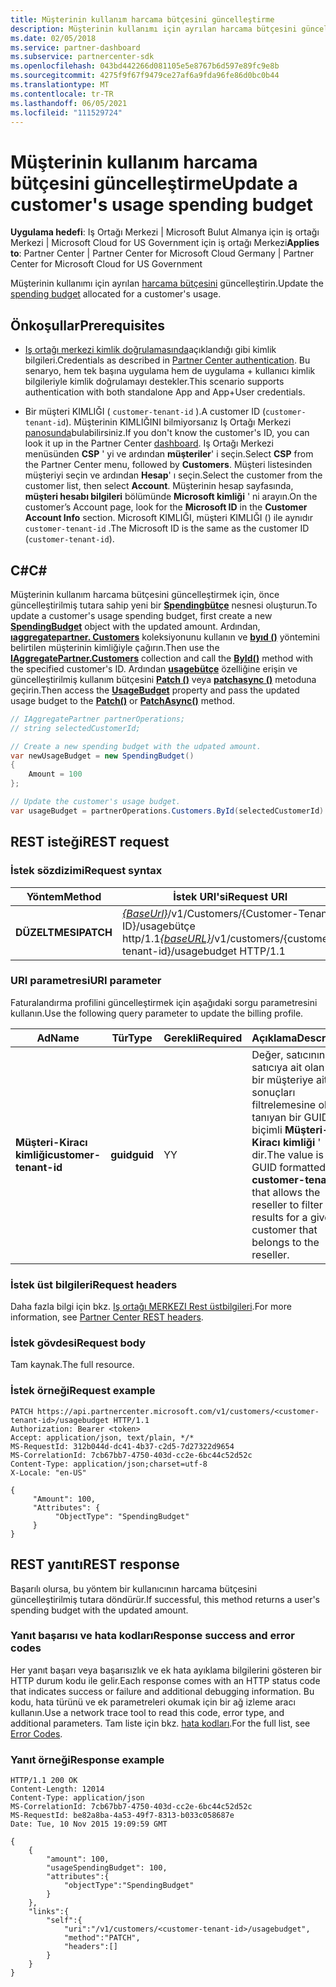 ```yaml
---
title: Müşterinin kullanım harcama bütçesini güncelleştirme
description: Müşterinin kullanımı için ayrılan harcama bütçesini güncelleştirin.
ms.date: 02/05/2018
ms.service: partner-dashboard
ms.subservice: partnercenter-sdk
ms.openlocfilehash: 043bd442266d081105e5e8767b6d597e89fc9e8b
ms.sourcegitcommit: 4275f9f67f9479ce27af6a9fda96fe86d0bc0b44
ms.translationtype: MT
ms.contentlocale: tr-TR
ms.lasthandoff: 06/05/2021
ms.locfileid: "111529724"
---
```

# <a name="update-a-customers-usage-spending-budget"></a><span data-ttu-id="04da2-103">Müşterinin kullanım harcama bütçesini güncelleştirme</span><span class="sxs-lookup"><span data-stu-id="04da2-103">Update a customer's usage spending budget</span></span>

<span data-ttu-id="04da2-104">**Uygulama hedefi**: Iş Ortağı Merkezi | Microsoft Bulut Almanya için iş ortağı Merkezi | Microsoft Cloud for US Government için iş ortağı Merkezi</span><span class="sxs-lookup"><span data-stu-id="04da2-104">**Applies to**: Partner Center | Partner Center for Microsoft Cloud Germany | Partner Center for Microsoft Cloud for US Government</span></span>

<span data-ttu-id="04da2-105">Müşterinin kullanımı için ayrılan [harcama bütçesini](customer-usage-resources.md#customerusagesummary) güncelleştirin.</span><span class="sxs-lookup"><span data-stu-id="04da2-105">Update the [spending budget](customer-usage-resources.md#customerusagesummary) allocated for a customer's usage.</span></span>

## <a name="prerequisites"></a><span data-ttu-id="04da2-106">Önkoşullar</span><span class="sxs-lookup"><span data-stu-id="04da2-106">Prerequisites</span></span>

- <span data-ttu-id="04da2-107">[Iş ortağı merkezi kimlik doğrulamasında](partner-center-authentication.md)açıklandığı gibi kimlik bilgileri.</span><span class="sxs-lookup"><span data-stu-id="04da2-107">Credentials as described in [Partner Center authentication](partner-center-authentication.md).</span></span> <span data-ttu-id="04da2-108">Bu senaryo, hem tek başına uygulama hem de uygulama + kullanıcı kimlik bilgileriyle kimlik doğrulamayı destekler.</span><span class="sxs-lookup"><span data-stu-id="04da2-108">This scenario supports authentication with both standalone App and App+User credentials.</span></span>

- <span data-ttu-id="04da2-109">Bir müşteri KIMLIĞI ( `customer-tenant-id` ).</span><span class="sxs-lookup"><span data-stu-id="04da2-109">A customer ID (`customer-tenant-id`).</span></span> <span data-ttu-id="04da2-110">Müşterinin KIMLIĞINI bilmiyorsanız Iş Ortağı Merkezi [panosunda](https://partner.microsoft.com/dashboard)bulabilirsiniz.</span><span class="sxs-lookup"><span data-stu-id="04da2-110">If you don't know the customer's ID, you can look it up in the Partner Center [dashboard](https://partner.microsoft.com/dashboard).</span></span> <span data-ttu-id="04da2-111">Iş Ortağı Merkezi menüsünden **CSP** ' yi ve ardından **müşteriler**' i seçin.</span><span class="sxs-lookup"><span data-stu-id="04da2-111">Select **CSP** from the Partner Center menu, followed by **Customers**.</span></span> <span data-ttu-id="04da2-112">Müşteri listesinden müşteriyi seçin ve ardından **Hesap**' ı seçin.</span><span class="sxs-lookup"><span data-stu-id="04da2-112">Select the customer from the customer list, then select **Account**.</span></span> <span data-ttu-id="04da2-113">Müşterinin hesap sayfasında, **müşteri hesabı bilgileri** bölümünde **Microsoft kimliği** ' ni arayın.</span><span class="sxs-lookup"><span data-stu-id="04da2-113">On the customer’s Account page, look for the **Microsoft ID** in the **Customer Account Info** section.</span></span> <span data-ttu-id="04da2-114">Microsoft KIMLIĞI, müşteri KIMLIĞI () ile aynıdır `customer-tenant-id` .</span><span class="sxs-lookup"><span data-stu-id="04da2-114">The Microsoft ID is the same as the customer ID  (`customer-tenant-id`).</span></span>

## <a name="c"></a><span data-ttu-id="04da2-115">C\#</span><span class="sxs-lookup"><span data-stu-id="04da2-115">C\#</span></span>

<span data-ttu-id="04da2-116">Müşterinin kullanım harcama bütçesini güncelleştirmek için, önce güncelleştirilmiş tutara sahip yeni bir [**Spendingbütçe**](/dotnet/api/microsoft.store.partnercenter.models.usage.spendingbudget) nesnesi oluşturun.</span><span class="sxs-lookup"><span data-stu-id="04da2-116">To update a customer's usage spending budget, first create a new [**SpendingBudget**](/dotnet/api/microsoft.store.partnercenter.models.usage.spendingbudget) object with the updated amount.</span></span> <span data-ttu-id="04da2-117">Ardından, [**ıaggregatepartner. Customers**](/dotnet/api/microsoft.store.partnercenter.customers.icustomercollection) koleksiyonunu kullanın ve [**byıd ()**](/dotnet/api/microsoft.store.partnercenter.customers.icustomercollection.byid) yöntemini belirtilen müşterinin kimliğiyle çağırın.</span><span class="sxs-lookup"><span data-stu-id="04da2-117">Then use the [**IAggregatePartner.Customers**](/dotnet/api/microsoft.store.partnercenter.customers.icustomercollection) collection and call the [**ById()**](/dotnet/api/microsoft.store.partnercenter.customers.icustomercollection.byid) method with the specified customer's ID.</span></span> <span data-ttu-id="04da2-118">Ardından [**usagebütçe**](/dotnet/api/microsoft.store.partnercenter.customers.icustomer.usagebudget) özelliğine erişin ve güncelleştirilmiş kullanım bütçesini [**Patch ()**](/dotnet/api/microsoft.store.partnercenter.usage.icustomerusagespendingbudget.patch) veya [**patchasync ()**](/dotnet/api/microsoft.store.partnercenter.usage.icustomerusagespendingbudget.patchasync) metoduna geçirin.</span><span class="sxs-lookup"><span data-stu-id="04da2-118">Then access the [**UsageBudget**](/dotnet/api/microsoft.store.partnercenter.customers.icustomer.usagebudget) property and pass the updated usage budget to the [**Patch()**](/dotnet/api/microsoft.store.partnercenter.usage.icustomerusagespendingbudget.patch) or [**PatchAsync()**](/dotnet/api/microsoft.store.partnercenter.usage.icustomerusagespendingbudget.patchasync) method.</span></span>

``` csharp
// IAggregatePartner partnerOperations;
// string selectedCustomerId;

// Create a new spending budget with the udpated amount.
var newUsageBudget = new SpendingBudget()
{
    Amount = 100
};

// Update the customer's usage budget.
var usageBudget = partnerOperations.Customers.ById(selectedCustomerId).UsageBudget.Patch(newUsageBudget);
```

## <a name="rest-request"></a><span data-ttu-id="04da2-119">REST isteği</span><span class="sxs-lookup"><span data-stu-id="04da2-119">REST request</span></span>

### <a name="request-syntax"></a><span data-ttu-id="04da2-120">İstek sözdizimi</span><span class="sxs-lookup"><span data-stu-id="04da2-120">Request syntax</span></span>

| <span data-ttu-id="04da2-121">Yöntem</span><span class="sxs-lookup"><span data-stu-id="04da2-121">Method</span></span>    | <span data-ttu-id="04da2-122">İstek URI'si</span><span class="sxs-lookup"><span data-stu-id="04da2-122">Request URI</span></span>                                                                                             |
|-----------|---------------------------------------------------------------------------------------------------------|
| <span data-ttu-id="04da2-123">**DÜZELTMESI**</span><span class="sxs-lookup"><span data-stu-id="04da2-123">**PATCH**</span></span> | <span data-ttu-id="04da2-124">[*{BaseUrl}*](partner-center-rest-urls.md)/v1/Customers/{Customer-Tenant-ID}/usagebütçe http/1.1</span><span class="sxs-lookup"><span data-stu-id="04da2-124">[*{baseURL}*](partner-center-rest-urls.md)/v1/customers/{customer-tenant-id}/usagebudget  HTTP/1.1</span></span> |

### <a name="uri-parameter"></a><span data-ttu-id="04da2-125">URI parametresi</span><span class="sxs-lookup"><span data-stu-id="04da2-125">URI parameter</span></span>

<span data-ttu-id="04da2-126">Faturalandırma profilini güncelleştirmek için aşağıdaki sorgu parametresini kullanın.</span><span class="sxs-lookup"><span data-stu-id="04da2-126">Use the following query parameter to update the billing profile.</span></span>

| <span data-ttu-id="04da2-127">Ad</span><span class="sxs-lookup"><span data-stu-id="04da2-127">Name</span></span>                   | <span data-ttu-id="04da2-128">Tür</span><span class="sxs-lookup"><span data-stu-id="04da2-128">Type</span></span>     | <span data-ttu-id="04da2-129">Gerekli</span><span class="sxs-lookup"><span data-stu-id="04da2-129">Required</span></span> | <span data-ttu-id="04da2-130">Açıklama</span><span class="sxs-lookup"><span data-stu-id="04da2-130">Description</span></span>                                                                                                                                            |
|------------------------|----------|----------|--------------------------------------------------------------------------------------------------------------------------------------------------------|
| <span data-ttu-id="04da2-131">**Müşteri-Kiracı kimliği**</span><span class="sxs-lookup"><span data-stu-id="04da2-131">**customer-tenant-id**</span></span> | <span data-ttu-id="04da2-132">**guid**</span><span class="sxs-lookup"><span data-stu-id="04da2-132">**guid**</span></span> | <span data-ttu-id="04da2-133">Y</span><span class="sxs-lookup"><span data-stu-id="04da2-133">Y</span></span>        | <span data-ttu-id="04da2-134">Değer, satıcının satıcıya ait olan belirli bir müşteriye ait sonuçları filtrelemesine olanak tanıyan bir GUID biçimli **Müşteri-Kiracı kimliği** ' dir.</span><span class="sxs-lookup"><span data-stu-id="04da2-134">The value is a GUID formatted **customer-tenant-id** that allows the reseller to filter the results for a given customer that belongs to the reseller.</span></span> |

### <a name="request-headers"></a><span data-ttu-id="04da2-135">İstek üst bilgileri</span><span class="sxs-lookup"><span data-stu-id="04da2-135">Request headers</span></span>

<span data-ttu-id="04da2-136">Daha fazla bilgi için bkz. [Iş ortağı MERKEZI Rest üstbilgileri](headers.md).</span><span class="sxs-lookup"><span data-stu-id="04da2-136">For more information, see [Partner Center REST headers](headers.md).</span></span>

### <a name="request-body"></a><span data-ttu-id="04da2-137">İstek gövdesi</span><span class="sxs-lookup"><span data-stu-id="04da2-137">Request body</span></span>

<span data-ttu-id="04da2-138">Tam kaynak.</span><span class="sxs-lookup"><span data-stu-id="04da2-138">The full resource.</span></span>

### <a name="request-example"></a><span data-ttu-id="04da2-139">İstek örneği</span><span class="sxs-lookup"><span data-stu-id="04da2-139">Request example</span></span>

```http
PATCH https://api.partnercenter.microsoft.com/v1/customers/<customer-tenant-id>/usagebudget HTTP/1.1
Authorization: Bearer <token>
Accept: application/json, text/plain, */*
MS-RequestId: 312b044d-dc41-4b37-c2d5-7d27322d9654
MS-CorrelationId: 7cb67bb7-4750-403d-cc2e-6bc44c52d52c
Content-Type: application/json;charset=utf-8
X-Locale: "en-US"

{
     "Amount": 100,
     "Attributes": {
          "ObjectType": "SpendingBudget"
     }
}
```

## <a name="rest-response"></a><span data-ttu-id="04da2-140">REST yanıtı</span><span class="sxs-lookup"><span data-stu-id="04da2-140">REST response</span></span>

<span data-ttu-id="04da2-141">Başarılı olursa, bu yöntem bir kullanıcının harcama bütçesini güncelleştirilmiş tutara döndürür.</span><span class="sxs-lookup"><span data-stu-id="04da2-141">If successful, this method returns a user's spending budget with the updated amount.</span></span>

### <a name="response-success-and-error-codes"></a><span data-ttu-id="04da2-142">Yanıt başarısı ve hata kodları</span><span class="sxs-lookup"><span data-stu-id="04da2-142">Response success and error codes</span></span>

<span data-ttu-id="04da2-143">Her yanıt başarı veya başarısızlık ve ek hata ayıklama bilgilerini gösteren bir HTTP durum kodu ile gelir.</span><span class="sxs-lookup"><span data-stu-id="04da2-143">Each response comes with an HTTP status code that indicates success or failure and additional debugging information.</span></span> <span data-ttu-id="04da2-144">Bu kodu, hata türünü ve ek parametreleri okumak için bir ağ izleme aracı kullanın.</span><span class="sxs-lookup"><span data-stu-id="04da2-144">Use a network trace tool to read this code, error type, and additional parameters.</span></span> <span data-ttu-id="04da2-145">Tam liste için bkz. [hata kodları](error-codes.md).</span><span class="sxs-lookup"><span data-stu-id="04da2-145">For the full list, see [Error Codes](error-codes.md).</span></span>

### <a name="response-example"></a><span data-ttu-id="04da2-146">Yanıt örneği</span><span class="sxs-lookup"><span data-stu-id="04da2-146">Response example</span></span>

```http
HTTP/1.1 200 OK
Content-Length: 12014
Content-Type: application/json
MS-CorrelationId: 7cb67bb7-4750-403d-cc2e-6bc44c52d52c
MS-RequestId: be82a8ba-4a53-49f7-8313-b033c058687e
Date: Tue, 10 Nov 2015 19:09:59 GMT

{
    {
        "amount": 100,
        "usageSpendingBudget": 100,
        "attributes":{
            "objectType":"SpendingBudget"
        }
    },
    "links":{
        "self":{
            "uri":"/v1/customers/<customer-tenant-id>/usagebudget",
            "method":"PATCH",
            "headers":[]
        }
    }
}
```
